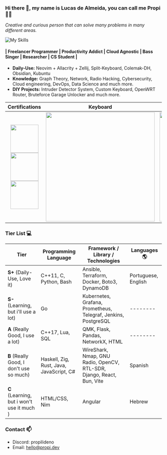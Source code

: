 ### Hi there 👋, my name is **Lucas de Almeida**, you can call me **Propi** :scientist:
*Creative and curious person that can solve many problems in many different areas.*

![My Skills](https://skillicons.dev/icons?i=ansible,docker,kubernetes,grafana,prometheus,flask,django,cloudflare,aws,ansible,c,cpp,py,bash,powershell,nginx,zig,rust,lua,vim,neovim,haskell,linux,raspberrypi,arduino,git,github,latex,md,regex)

#### | Freelancer Programmer | Productivity Addict | Cloud Agnostic | Bass Singer | Researcher | CS Student |

- **Daily-Use:** Neovim + Allacrity + Zellij, Split-Keyboard, Colemak-DH, Obsidian, Kubuntu
- **Knowledge:** Graph Theory, Network, Radio Hacking, Cybersecurity, Cloud engineering, DevOps, Data Science and much more.
- **DIY Projects:** Intruder Detector System, Custom Keyboard, OpenWRT Router, Bruteforce Garage Unlocker and much more.

| Certifications | Keyboard | Contributions |
| :------: | :------: | :-----: | 
| <a href="https://www.credly.com/badges/230a0796-45f4-44d5-9af3-e572a670d5a3"> <img src="https://images.credly.com/size/100x100/images/00634f82-b07f-4bbd-a6bb-53de397fc3a6/image.png" width="90"> <a href="https://www.credly.com/badges/e290b2cf-8679-482a-ae11-c631282ac31b"> <img src="https://images.credly.com/size/100x100/images/0e284c3f-5164-4b21-8660-0d84737941bc/image.png" width="90"> <a href="https://www.credly.com/badges/ce7c28c1-e5b1-4b2f-b2b4-1ded2c0ba8d8"><img src="https://www.datocms-assets.com/2885/1645553469-hcta0-badge.png" width="90"> | <a href="http://propi.dev"> <img src="https://user-images.githubusercontent.com/105776775/236694629-26b8b07f-0181-4f6c-94b6-84d746762348.gif" width="350"> | <a href="http://propi.dev"> <img src="https://streak-stats.demolab.com?user=propilideno&theme=merko&mode=weekly&card_width=350" width="350">

### Tier List :computer:
| Tier | Programming Language | Framework / Library / Technologies | Languages 🌎 |
| ---- | -------------------- | --------- | ------ |
| **S+** (Daily-Use, Love it) | C++11, C, Python, Bash | Ansible, Terraform, Docker, Boto3, DynamoDB |  Portuguese, English |
| **S-** (Learning, but i'll use a lot) | Go | Kubernetes, Grafana, Prometheus, Telegraf, Jenkins, PostgreSQL | -------- |
| **A** (Really Good, I use a lot) | C++17, Lua, SQL | QMK, Flask, Pandas, NetworkX, HTML | -------- |
| **B** (Really Good, I don't use so much) | Haskell, Zig, Rust, Java, JavaScript, C# | WireShark, Nmap, GNU Radio, OpenCV, RTL-SDR, Django, React, Bun, Vite | Spanish |
| **C** (Learning, but i won't use it much ) | HTML/CSS, Nim | Angular | Hebrew |

### Contact 📫
- Discord: propilideno
- Email: hello@propi.dev
